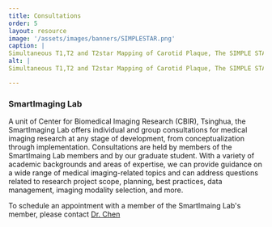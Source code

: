 ```yaml
---
title: Consultations
order: 5
layout: resource
image: '/assets/images/banners/SIMPLESTAR.png'
caption: |
Simultaneous T1,T2 and T2star Mapping of Carotid Plaque, The SIMPLE STAR technique. Image from Wang Y et al. Radiology. 2023 May;307(3):e222061. doi: 10.1148/radiol.222061.
alt: | 
Simultaneous T1,T2 and T2star Mapping of Carotid Plaque, The SIMPLE STAR technique. Image from Wang Y et al. Radiology. 2023 May;307(3):e222061. doi: 10.1148/radiol.222061.

---
```


### SmartImaging Lab

A unit of Center for Biomedical Imaging Research (CBIR), Tsinghua, the SmartImaging Lab offers individual and group consultations for medical imaging research at any stage of development, from conceptualization through implementation. Consultations are held by members of the SmartImaing Lab members and by our graduate student. With a variety of academic backgrounds and areas of expertise, we can provide guidance on a wide range of medical imaging-related topics and can address questions related to research project scope, planning, best practices, data management, imaging modality selection, and more.  

To schedule an appointment with a member of the SmartImaing Lab's member, please contact [Dr. Chen](chenhj_cbir@tsinghua.edu.cn)<br/>
